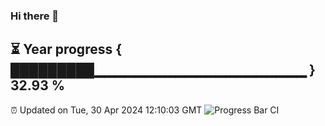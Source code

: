 ### Hi there 👋
⏳ Year progress { █████████▁▁▁▁▁▁▁▁▁▁▁▁▁▁▁▁▁▁▁▁▁ } 32.93 %
---
⏰ Updated on Tue, 30 Apr 2024 12:10:03 GMT
![Progress Bar CI](https://github.com/Moyi321/Moyi321/workflows/Progress%20Bar%20CI/badge.svg)
